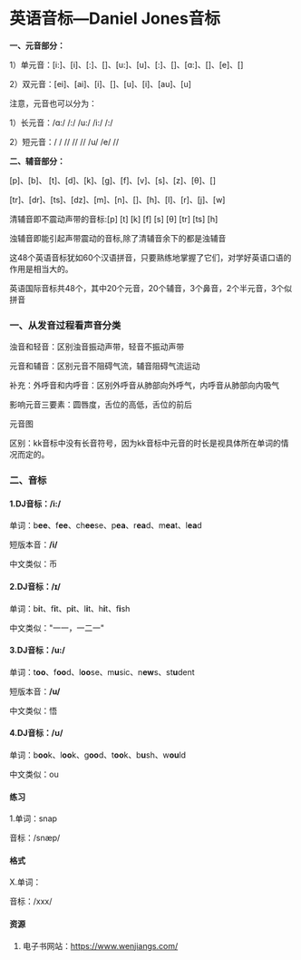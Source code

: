# 英语音标—Daniel Jones音标

**一、元音部分：**

1）单元音：[i:]、[i]、[:]、[]、[u:]、[u]、[:]、[]、[ɑ:]、[]、[e]、[]

2）双元音：[ei]、[ai]、[i]、[]、[u]、[i]、[au]、[u]

注意，元音也可以分为：

1）长元音：/ɑ:/ /:/ /u:/ /i:/ /:/

2）短元音：/ / // // // /u/ /e/ //

**二、辅音部分：**

[p]、[b]、 [t]、[d]、[k]、[g]、[f]、[v]、[s]、[z]、[θ]、[]

[tr]、[dr]、[ts]、[dz]、[m]、[n]、[]、[h]、[l]、[r]、[j]、[w]

清辅音即不震动声带的音标:[p] [t] [k] [f] [s] [θ] [tr] [ts] [h]

浊辅音即能引起声带震动的音标,除了清辅音余下的都是浊辅音

这48个英语音标犹如60个汉语拼音，只要熟练地掌握了它们，对学好英语口语的作用是相当大的。

英语国际音标共48个，其中20个元音，20个辅音，3个鼻音，2个半元音，3个似拼音

### 一、从发音过程看声音分类

浊音和轻音：区别浊音振动声带，轻音不振动声带

元音和辅音：区别元音不阻碍气流，辅音阻碍气流运动

补充：外呼音和内呼音：区别外呼音从肺部向外呼气，内呼音从肺部向内吸气

影响元音三要素：圆唇度，舌位的高低，舌位的前后

元音图

区别：kk音标中没有长音符号，因为kk音标中元音的时长是视具体所在单词的情况而定的。

### 二、音标

#### 1.DJ音标：/i:/

单词：b**ee**、f**ee**、ch**ee**se、p**ea**、r**ea**d、m**ea**t、l**ea**d

短版本音：**/i/**

中文类似：币

#### 2.DJ音标：/ɪ/

单词：b**i**t、f**i**t、p**i**t、l**i**t、h**i**t、f**i**sh

中文类似："一一，一二一"

#### 3.DJ音标：/u:/

单词：t**oo**、f**oo**d、l**oo**se、m**u**sic、n**ew**s、st**u**dent

短版本音：**/u/**

中文类似：悟

#### 4.DJ音标：/ʊ/

单词：b**oo**k、l**oo**k、g**oo**d、t**oo**k、b**u**sh、w**ou**ld

中文类似：ou











#### 练习

1.单词：snap

音标：/snæp/







#### 格式

X.单词：

音标：/xxx/

#### 资源

1. 电子书网站：https://www.wenjiangs.com/

